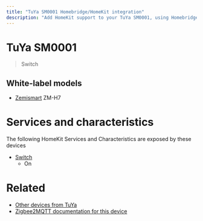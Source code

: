 ```yaml
---
title: "TuYa SM0001 Homebridge/HomeKit integration"
description: "Add HomeKit support to your TuYa SM0001, using Homebridge, Zigbee2MQTT and homebridge-z2m."
---
```

<!---
This file has been GENERATED using src/docgen/docgen.ts
DO NOT EDIT THIS FILE MANUALLY!
-->
# TuYa SM0001
> Switch


## White-label models
* [Zemismart](../index.md#zemismart) ZM-H7

# Services and characteristics
The following HomeKit Services and Characteristics are exposed by
these devices

* [Switch](../../switch.md)
  * On


# Related
* [Other devices from TuYa](../index.md#tuya)
* [Zigbee2MQTT documentation for this device](https://www.zigbee2mqtt.io/devices/SM0001.html)